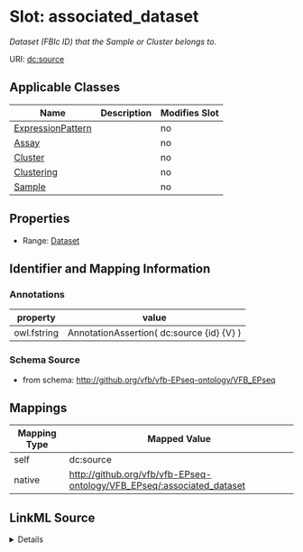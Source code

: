 

# Slot: associated_dataset


_Dataset (FBlc ID) that the Sample or Cluster belongs to._



URI: [dc:source](http://purl.org/dc/terms/source)



<!-- no inheritance hierarchy -->





## Applicable Classes

| Name | Description | Modifies Slot |
| --- | --- | --- |
| [ExpressionPattern](ExpressionPattern.md) |  |  no  |
| [Assay](Assay.md) |  |  no  |
| [Cluster](Cluster.md) |  |  no  |
| [Clustering](Clustering.md) |  |  no  |
| [Sample](Sample.md) |  |  no  |







## Properties

* Range: [Dataset](Dataset.md)





## Identifier and Mapping Information





### Annotations

| property | value |
| --- | --- |
| owl.fstring | AnnotationAssertion( dc:source {id} {V} ) |



### Schema Source


* from schema: http://github.org/vfb/vfb-EPseq-ontology/VFB_EPseq




## Mappings

| Mapping Type | Mapped Value |
| ---  | ---  |
| self | dc:source |
| native | http://github.org/vfb/vfb-EPseq-ontology/VFB_EPseq/:associated_dataset |




## LinkML Source

<details>
```yaml
name: associated_dataset
annotations:
  owl.fstring:
    tag: owl.fstring
    value: AnnotationAssertion( dc:source {id} {V} )
description: Dataset (FBlc ID) that the Sample or Cluster belongs to.
from_schema: http://github.org/vfb/vfb-EPseq-ontology/VFB_EPseq
rank: 1000
slot_uri: dc:source
alias: associated_dataset
domain_of:
- Sample
- Assay
- Clustering
- Cluster
range: Dataset

```
</details>